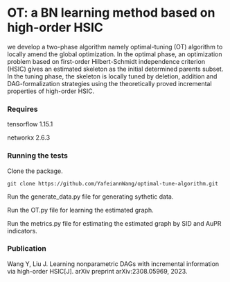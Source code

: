# OT: a BN learning method based on high-order HSIC
 we develop a two-phase algorithm namely optimal-tuning (OT) algorithm to locally amend the global optimization. In the optimal phase, an optimization problem based on first-order Hilbert-Schmidt independence criterion (HSIC) gives an estimated skeleton as the initial determined parents subset. In the tuning phase, the skeleton is locally tuned by deletion, addition and DAG-formalization strategies using the theoretically proved incremental properties of high-order HSIC.
### Requires
tensorflow 1.15.1

networkx 2.6.3
### Running the tests
Clone the package.

`git clone https://github.com/YafeiannWang/optimal-tune-algorithm.git`

Run the generate_data.py file for generating sythetic data.

Run the OT.py file for learning the estimated graph.

Run the metrics.py file for estimating the estimated graph by SID and AuPR indicators.
### Publication
Wang Y, Liu J. Learning nonparametric DAGs with incremental information via high-order HSIC[J]. arXiv preprint arXiv:2308.05969, 2023.

